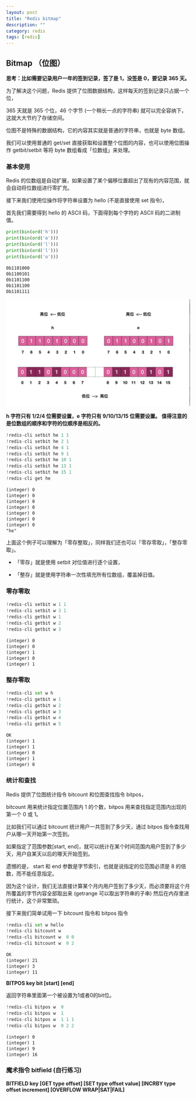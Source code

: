 ```yaml
---
layout: post
title: "Redis bitmap"
description: ""
category: redis
tags: [redis]
---
```



## Bitmap （位图）

**思考：比如需要记录用户一年的签到记录，签了是 1，没签是 0，要记录 365 天。**

为了解决这个问题，Redis 提供了位图数据结构，这样每天的签到记录只占据一个位，

365 天就是 365 个位，46 个字节 (一个稍长一点的字符串) 就可以完全容纳下，这就大大节约了存储空间。

位图不是特殊的数据结构，它的内容其实就是普通的字符串，也就是 byte 数组。

我们可以使用普通的 get/set 直接获取和设置整个位图的内容，也可以使用位图操作 getbit/setbit 等将 byte 数组看成「位数组」来处理。

### 基本使用

Redis 的位数组是自动扩展，如果设置了某个偏移位置超出了现有的内容范围，就会自动将位数组进行零扩充。

接下来我们使用位操作将字符串设置为 hello (不是直接使用 set 指令)，

首先我们需要得到 hello 的 ASCII 码，下面得到每个字符的 ASCII 码的二进制值。


```python
print(bin(ord('h')))
print(bin(ord('e')))
print(bin(ord('l')))
print(bin(ord('l')))
print(bin(ord('o')))
```

    0b1101000
    0b1100101
    0b1101100
    0b1101100
    0b1101111



![位图](../img/redis-images/20180924-120143.png)

**h 字符只有 1/2/4 位需要设置，e 字符只有 9/10/13/15 位需要设置。 值得注意的是位数组的顺序和字符的位顺序是相反的。**


```python
!redis-cli setbit he 1 1 
!redis-cli setbit he 2 1 
!redis-cli setbit he 4 1 
!redis-cli setbit he 9 1 
!redis-cli setbit he 10 1 
!redis-cli setbit he 13 1 
!redis-cli setbit he 15 1 
!redis-cli get he 
```

    (integer) 0
    (integer) 0
    (integer) 0
    (integer) 0
    (integer) 0
    (integer) 0
    (integer) 0
    "he"


上面这个例子可以理解为「零存整取」，同样我们还也可以「零存零取」，「整存零取」。

- 「零存」就是使用 setbit 对位值进行逐个设置，

- 「整存」就是使用字符串一次性填充所有位数组，覆盖掉旧值。

### 零存零取


```python
!redis-cli setbit w 1 1
!redis-cli setbit w 3 1
!redis-cli getbit w 1
!redis-cli getbit w 2
!redis-cli getbit w 3
```

    (integer) 0
    (integer) 0
    (integer) 1
    (integer) 0
    (integer) 1


### 整存零取


```python
!redis-cli set w h 
!redis-cli getbit w 1
!redis-cli getbit w 2
!redis-cli getbit w 3
!redis-cli getbit w 4
!redis-cli getbit w 5
```

    OK
    (integer) 1
    (integer) 1
    (integer) 0
    (integer) 1
    (integer) 0


### 统计和查找

Redis 提供了位图统计指令 bitcount 和位图查找指令 bitpos，

bitcount 用来统计指定位置范围内 1 的个数，bitpos 用来查找指定范围内出现的第一个 0 或 1。

比如我们可以通过 bitcount 统计用户一共签到了多少天，通过 bitpos 指令查找用户从哪一天开始第一次签到。

如果指定了范围参数[start, end]，就可以统计在某个时间范围内用户签到了多少天，用户自某天以后的哪天开始签到。

遗憾的是， start 和 end 参数是字节索引，也就是说指定的位范围必须是 8 的倍数，而不能任意指定。


因为这个设计，我们无法直接计算某个月内用户签到了多少天，而必须要将这个月所覆盖的字节内容全部取出来 (getrange 可以取出字符串的子串) 然后在内存里进行统计，这个非常繁琐。

接下来我们简单试用一下 bitcount 指令和 bitpos 指令


```python
!redis-cli set w hello
!redis-cli bitcount w 
!redis-cli bitcount w  0 0
!redis-cli bitcount w  0 2
```

    OK
    (integer) 21
    (integer) 3
    (integer) 11


**BITPOS key bit [start] [end]**

返回字符串里面第一个被设置为1或者0的bit位。


```python
!redis-cli bitpos w  0
!redis-cli bitpos w  1
!redis-cli bitpos w  1 1 1
!redis-cli bitpos w  0 2 2
```

    (integer) 0
    (integer) 1
    (integer) 9
    (integer) 16


### 魔术指令 bitfield    (自行练习)

**BITFIELD key [GET type offset] [SET type offset value] [INCRBY type offset increment] [OVERFLOW WRAP|SAT|FAIL]**




